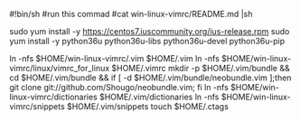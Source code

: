 #!bin/sh
#run this commad
#cat win-linux-vimrc/README.md |sh

sudo yum install -y https://centos7.iuscommunity.org/ius-release.rpm
sudo yum install -y python36u python36u-libs python36u-devel python36u-pip

ln -nfs $HOME/win-linux-vimrc/.vim $HOME/.vim
ln -nfs $HOME/win-linux-vimrc/linux/vimrc_for_linux $HOME/.vimrc
mkdir -p $HOME/.vim/bundle && cd $HOME/.vim/bundle && if [ -d $HOME/.vim/bundle/neobundle.vim ];then git clone git://github.com/Shougo/neobundle.vim; fi
ln -nfs $HOME/win-linux-vimrc/dictionaries $HOME/.vim/dictionaries
ln -nfs $HOME/win-linux-vimrc/snippets $HOME/.vim/snippets
touch $HOME/.ctags
